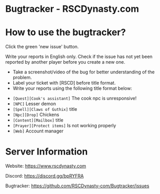 # Bugtracker - RSCDynasty.com

# How to use the bugtracker?

Click the green 'new issue' button.

Write your reports in English only. Check if the issue has not yet been reported by another player before you create a new one.

* Take a screenshot/video of the bug for better understanding of the problem.
* Label your ticket with [RSCD] before title format.
* Write your reports using the following title format below:
- `[Quest][Cook's assistant]` The cook npc is unresponsive!
- `[NPC]` Lesser demon
- `[Spell][Claws of Guthix]` title
- `[Npc][Drop]` Chickens
- `[Content][Mailbox]` title
- `[Prayer][Protect items]` Is not working properly
- `[Web]` Account manager

# Server Information

Website: https://www.rscdynasty.com

Discord: https://discord.gg/bpRYFRA

Bugtracker: https://github.com/RSCDynasty-com/Bugtracker/issues

